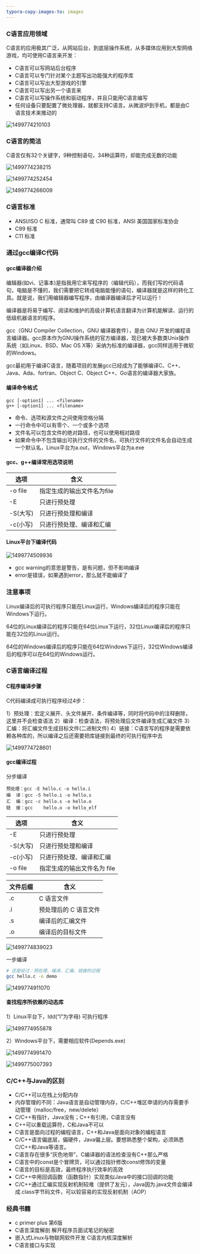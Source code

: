 ```yaml
---
typora-copy-images-to: images
---
```


### C语言应用领域

C语言的应用极其广泛，从网站后台，到底层操作系统，从多媒体应用到大型网络游戏，均可使用C语言来开发：

- C语言可以写网站后台程序
- C语言可以专门针对某个主题写出功能强大的程序库
- C语言可以写出大型游戏的引擎
- C语言可以写出另一个语言来
- C语言可以写操作系统和驱动程序，并且只能用C语言编写
- 任何设备只要配置了微处理器，就都支持C语言。从微波炉到手机，都是由C语言技术来推动的

![1499774210103](images/1499774210103.png)

### C语言的简洁

C语言仅有32个关键字，9种控制语句，34种运算符，却能完成无数的功能

![1499774238215](images/1499774238215.png)

![1499774252454](images/1499774252454.png)

![1499774266009](images/1499774266009.png)

### C语言标准

- ANSI/ISO C 标准，通常叫 C89 或 C90 标准，ANSI 美国国家标准协会
- C99 标准
- C11 标准

### 通过gcc编译C代码

#### gcc编译器介绍

编辑器(如vi、记事本)是指我用它来写程序的（编辑代码），而我们写的代码语句，电脑是不懂的，我们需要把它转成电脑能懂的语句，编译器就是这样的转化工具。就是说，我们用编辑器编写程序，由编译器编译后才可以运行！

编译器是将易于编写、阅读和维护的高级计算机语言翻译为计算机能解读、运行的低级机器语言的程序。

gcc（GNU Compiler Collection，GNU 编译器套件），是由 GNU 开发的编程语言编译器。gcc原本作为GNU操作系统的官方编译器，现已被大多数类Unix操作系统（如Linux、BSD、Mac OS X等）采纳为标准的编译器，gcc同样适用于微软的Windows。

gcc最初用于编译C语言，随着项目的发展gcc已经成为了能够编译C、C++、Java、Ada、fortran、Object C、Object C++、Go语言的编译器大家族。

#### 编译命令格式
```
gcc [-option1] ... <filename>
g++ [-option1] ... <filename>
```

- 命令、选项和源文件之间使用空格分隔
- 一行命令中可以有零个、一个或多个选项
- 文件名可以包含文件的绝对路径，也可以使用相对路径
- 如果命令中不包含输出可执行文件的文件名，可执行文件的文件名会自动生成一个默认名，Linux平台为a.out，Windows平台为a.exe

#### gcc、g++编译常用选项说明

| 选项      | 含义              |
| ------- | --------------- |
| -o file | 指定生成的输出文件名为file |
| -E      | 只进行预处理          |
| -S(大写)  | 只进行预处理和编译       |
| -c(小写)  | 只进行预处理、编译和汇编    |

#### Linux平台下编译代码

![1499774509936](images/1499774509936.png)

- gcc warning的意思是警告，是有问题，但不影响编译
- error是错误，如果遇到error，那么就不能编译了

### 注意事项

Linux编译后的可执行程序只能在Linux运行，Windows编译后的程序只能在Windows下运行。

64位的Linux编译后的程序只能在64位Linux下运行，32位Linux编译后的程序只能在32位的Linux运行。

64位的Windows编译后的程序只能在64位Windows下运行，32位Windows编译后的程序可以在64位的Windows运行。

### C语言编译过程

#### C程序编译步骤

C代码编译成可执行程序经过4步：

1）预处理：宏定义展开、头文件展开、条件编译等，同时将代码中的注释删除，这里并不会检查语法
2）编译：检查语法，将预处理后文件编译生成汇编文件
3）汇编：将汇编文件生成目标文件(二进制文件)
4）链接：C语言写的程序是需要依赖各种库的，所以编译之后还需要把库链接到最终的可执行程序中去

![1499774728601](images/1499774728601.png)

#### gcc编译过程

分步编译

```
预处理：gcc -E hello.c -o hello.i
编  译：gcc -S hello.i -o hello.s
汇  编：gcc -c hello.s -o hello.o
链  接：gcc    hello.o -o hello_elf
```

| 选项      | 含义               |
| ------- | ---------------- |
| -E      | 只进行预处理           |
| -S(大写)  | 只进行预处理和编译        |
| -c(小写)  | 只进行预处理、编译和汇编     |
| -o file | 指定生成的输出文件名为 file |

| 文件后缀 | 含义           |
| ---- | ------------ |
| .c   | C 语言文件       |
| .i   | 预处理后的 C 语言文件 |
| .s   | 编译后的汇编文件     |
| .o   | 编译后的目标文件     |

![1499774839023](images/1499774839023.png)

一步编译

```bash
# 还是经过：预处理、编译、汇编、链接的过程
gcc hello.c -o demo
```

![1499774911070](images/1499774911070.png)

#### 查找程序所依赖的动态库

1）Linux平台下，ldd(“l”为字母) 可执行程序

![1499774955878](images/1499774955878.png)

2）Windows平台下，需要相应软件(Depends.exe)

![1499774991470](images/1499774991470.png)

![1499775007393](images/1499775007393.png)

### C/C++与Java的区别

- C/C++可以在栈上分配内存
- 内存管理的不同：Java语言是自动管理内存，C/C++堆区申请的内存需要手动管理（malloc/free，new/delete）
- C/C++有指针，Java没有；C++有引用，C语言没有
- C++可以重载运算符，C和Java不可以
- C语言是面向过程的编程语言，C++和Java是面向对象的编程语言
- C/C++语言偏底层，偏硬件，Java偏上层。要想熟悉整个架构，必须熟悉C/C++和Java等语言。
- C语言存在很多“灰色地带”，C编译器的语法检查没有C++那么严格
- C语言中的const是个冒牌货，可以通过指针修改const修饰的变量
- C语言的目标是高效，最终程序执行效率的高效
- C/C++中用回调函数（函数指针）实现类似Java中的接口回调的功能
- C/C++通过汇编实现反射机制较难（提供了友元），Java因为.java文件会编译成.class字节码文件，可以较容易的实现反射机制（AOP）

### 经典书籍

- c primer plus 第6版
- C语言深度解剖 解开程序员面试笔记的秘密
- 嵌入式Linux与物联网软件开发 C语言内核深度解析
- C语言接口与实现